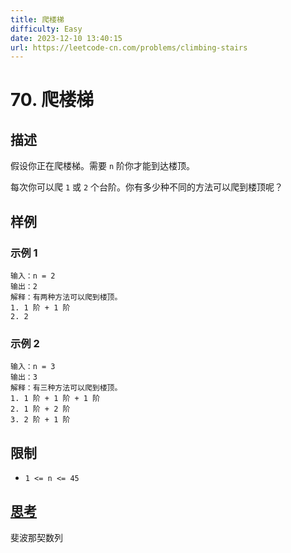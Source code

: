 ```yaml
---
title: 爬楼梯
difficulty: Easy
date: 2023-12-10 13:40:15
url: https://leetcode-cn.com/problems/climbing-stairs
---
```

# 70. 爬楼梯

## 描述

假设你正在爬楼梯。需要 `n` 阶你才能到达楼顶。

每次你可以爬 `1` 或 `2` 个台阶。你有多少种不同的方法可以爬到楼顶呢？

## 样例
### 示例 1

```
输入：n = 2
输出：2
解释：有两种方法可以爬到楼顶。
1. 1 阶 + 1 阶
2. 2 
```

### 示例 2

```
输入：n = 3
输出：3
解释：有三种方法可以爬到楼顶。
1. 1 阶 + 1 阶 + 1 阶
2. 1 阶 + 2 阶
3. 2 阶 + 1 阶
```

## 限制

- `1 <= n <= 45`


## [思考](code.cpp)
斐波那契数列
